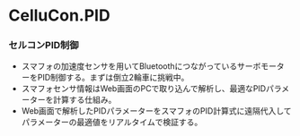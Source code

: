 # CelluCon.PID

### セルコンPID制御
* スマフォの加速度センサを用いてBluetoothにつながっているサーボモーターをPID制御する。まずは倒立2輪車に挑戦中。
* スマフォセンサ情報はWeb画面のPCで取り込んで解析し、最適なPIDパラメーターを計算する仕組み。
* Web画面で解析したPIDパラメーターをスマフォのPID計算式に遠隔代入してパラメーターの最適値をリアルタイムで検証する。
